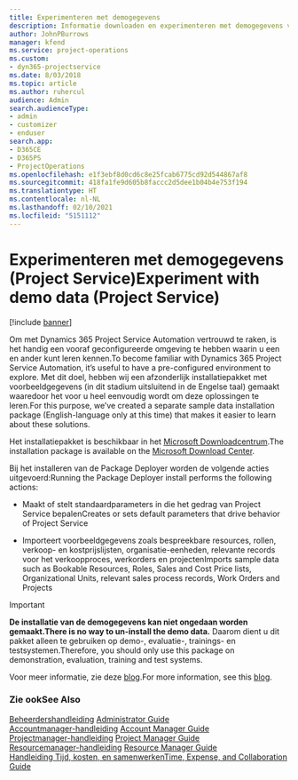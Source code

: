 ```yaml
---
title: Experimenteren met demogegevens
description: Informatie downloaden en experimenteren met demogegevens voor Project Service Automation.
author: JohnPBurrows
manager: kfend
ms.service: project-operations
ms.custom:
- dyn365-projectservice
ms.date: 8/03/2018
ms.topic: article
ms.author: ruhercul
audience: Admin
search.audienceType:
- admin
- customizer
- enduser
search.app:
- D365CE
- D365PS
- ProjectOperations
ms.openlocfilehash: e1f3ebf8d0cd6c8e25fcab6775cd92d544867af8
ms.sourcegitcommit: 418fa1fe9d605b8faccc2d5dee1b04b4e753f194
ms.translationtype: HT
ms.contentlocale: nl-NL
ms.lasthandoff: 02/10/2021
ms.locfileid: "5151112"
---
```

# <a name="experiment-with-demo-data-project-service"></a><span data-ttu-id="6215f-103">Experimenteren met demogegevens (Project Service)</span><span class="sxs-lookup"><span data-stu-id="6215f-103">Experiment with demo data (Project Service)</span></span>

[!include [banner](../includes/psa-now-project-operations.md)]

<span data-ttu-id="6215f-104">Om met Dynamics 365 Project Service Automation vertrouwd te raken, is het handig een vooraf geconfigureerde omgeving te hebben waarin u een en ander kunt leren kennen.</span><span class="sxs-lookup"><span data-stu-id="6215f-104">To become familiar with Dynamics 365 Project Service Automation, it’s useful to have a pre-configured environment to explore.</span></span> <span data-ttu-id="6215f-105">Met dit doel, hebben wij een afzonderlijk installatiepakket met voorbeeldgegevens (in dit stadium uitsluitend in de Engelse taal) gemaakt waaredoor het voor u heel eenvoudig wordt om deze oplossingen te leren.</span><span class="sxs-lookup"><span data-stu-id="6215f-105">For this purpose, we’ve created a separate sample data installation package (English-language only at this time) that makes it easier to learn about these solutions.</span></span> 

<span data-ttu-id="6215f-106">Het installatiepakket is beschikbaar in het [Microsoft Downloadcentrum](https://go.microsoft.com/fwlink/?linkid=859966).</span><span class="sxs-lookup"><span data-stu-id="6215f-106">The installation package is available on the [Microsoft Download Center](https://go.microsoft.com/fwlink/?linkid=859966).</span></span>  

<span data-ttu-id="6215f-107">Bij het installeren van de Package Deployer worden de volgende acties uitgevoerd:</span><span class="sxs-lookup"><span data-stu-id="6215f-107">Running the Package Deployer install performs the following actions:</span></span> 
  
-   <span data-ttu-id="6215f-108">Maakt of stelt standaardparameters in die het gedrag van Project Service bepalen</span><span class="sxs-lookup"><span data-stu-id="6215f-108">Creates or sets default parameters that drive behavior of Project Service</span></span>  
  
-   <span data-ttu-id="6215f-109">Importeert voorbeeldgegevens zoals bespreekbare resources, rollen, verkoop- en kostprijslijsten, organisatie-eenheden, relevante records voor het verkoopproces, werkorders en projecten</span><span class="sxs-lookup"><span data-stu-id="6215f-109">Imports sample data such as Bookable Resources, Roles, Sales and Cost Price lists, Organizational Units, relevant sales process records, Work Orders and Projects</span></span>    
  
> [!IMPORTANT]
> <span data-ttu-id="6215f-110">**De installatie van de demogegevens kan niet ongedaan worden gemaakt.**</span><span class="sxs-lookup"><span data-stu-id="6215f-110">**There is no way to un-install the demo data.**</span></span> <span data-ttu-id="6215f-111">Daarom dient u dit pakket alleen te gebruiken op demo-, evaluatie-, trainings- en testsystemen.</span><span class="sxs-lookup"><span data-stu-id="6215f-111">Therefore, you should only use this package on demonstration, evaluation, training and test systems.</span></span>

<span data-ttu-id="6215f-112">Voor meer informatie, zie deze [blog](https://blogs.msdn.microsoft.com/crm/2017/10/24/microsoft-dynamics-365-for-field-service-and-project-service-automation-sample-data).</span><span class="sxs-lookup"><span data-stu-id="6215f-112">For more information, see this [blog](https://blogs.msdn.microsoft.com/crm/2017/10/24/microsoft-dynamics-365-for-field-service-and-project-service-automation-sample-data).</span></span>





  
### <a name="see-also"></a><span data-ttu-id="6215f-113">Zie ook</span><span class="sxs-lookup"><span data-stu-id="6215f-113">See Also</span></span>  
 <span data-ttu-id="6215f-114">[Beheerdershandleiding](../psa/admin-guide.md) </span><span class="sxs-lookup"><span data-stu-id="6215f-114">[Administrator Guide](../psa/admin-guide.md) </span></span>  
 <span data-ttu-id="6215f-115">[Accountmanager-handleiding](../psa/account-manager-guide.md) </span><span class="sxs-lookup"><span data-stu-id="6215f-115">[Account Manager Guide](../psa/account-manager-guide.md) </span></span>  
 <span data-ttu-id="6215f-116">[Projectmanager-handleiding](../psa/project-manager-guide.md) </span><span class="sxs-lookup"><span data-stu-id="6215f-116">[Project Manager Guide](../psa/project-manager-guide.md) </span></span>  
 <span data-ttu-id="6215f-117">[Resourcemanager-handleiding](../psa/resource-manager-guide.md) </span><span class="sxs-lookup"><span data-stu-id="6215f-117">[Resource Manager Guide](../psa/resource-manager-guide.md) </span></span>  
 [<span data-ttu-id="6215f-118">Handleiding Tijd, kosten, en samenwerken</span><span class="sxs-lookup"><span data-stu-id="6215f-118">Time, Expense, and Collaboration Guide</span></span>](../psa/time-expense-collaboration-guide.md)
